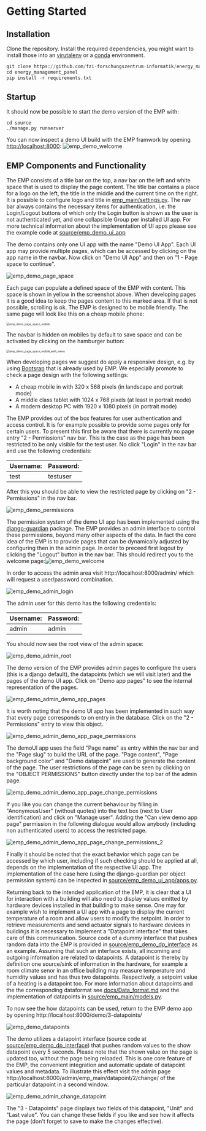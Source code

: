 # Getting Started

## Installation

Clone the repository. Install the required dependencies, you might want to install those into an [virutalenv](https://docs.python.org/3/tutorial/venv.html) or a [conda](https://docs.conda.io/projects/conda/en/latest/user-guide/getting-started.html) environment.

```python
git clone https://github.com/fzi-forschungszentrum-informatik/energy_management_panel.git
cd energy_management_panel
pip install -r requirements.txt
```

## Startup

It should now be possible to start the demo version of the EMP with:

```
cd source
./manage.py runserver
```

You can now inspect a demo UI build with the EMP framwork by opening [http://localhost:8000](http://localhost:8000):
![emp_demo_welcome](./imgs/emp_demo_welcome.png)

## EMP Components and Functionality

The EMP consists of a title bar on the top, a nav bar on the left and white space that is used to display the page content. The title bar contains a place for a logo on the left, the title in the middle and the current time on the right. It is possible to configure logo and title in [emp_main/settings.py](../source/emp_main/settings.py). The nav bar always contains the necessary items for authentication, i.e. the Login/Logout buttons of which only the Login button is shown as the user is not authenticated yet, and one collapsible Group per installed UI app. For more technical information about the implementation of UI apps please see the example code at [source/emp_demo_ui_app](../source/emp_demo_ui_app/)

The demo contains only one UI  app with the name "Demo UI App". Each UI app may provide multiple pages, which can be accessed by clicking on the app name in the navbar. Now click on "Demo UI App" and then on "1 - Page space to continue".

![emp_demo_page_space](./imgs/emp_demo_page_space.png)

Each page can populate a defined space of the EMP with content. This space is shown in yellow in the screenshot above. When developing pages it is a good idea to keep the pages content to this marked area. If that is not possible, scrolling is ok. 
The EMP is designed to be mobile friendly. The same page will look like this on a cheap mobile phone:

<img src="./imgs/emp_demo_page_space_mobile.png" alt="emp_demo_page_space_mobile" style="zoom: 50%;" />

The navbar is hidden on mobiles by default to save space and can be activated by clicking on the hamburger button:

<img src="./imgs/emp_demo_page_space_mobile_with_menu.png" alt="emp_demo_page_space_mobile_with_menu" style="zoom:50%;" />

When developing pages we suggest do apply a responsive design, e.g. by using [Bootsrap](https://github.com/twbs/bootstrap) that is already used by EMP. We especially promote to check a page design with the following settings:

* A cheap mobile in with 320 x 568 pixels (in landscape and portrait mode)
* A middle class tablet with 1024 x 768 pixels (at least in portrait mode)
* A modern desktop PC with 1920 x 1080 pixels (in portrait mode)

The EMP provides out of the box features for user authentication and access control. It is for example possible to provide some pages only for certain users. To present this first be aware that there is currently no page entry "2 - Permissions" nav bar. This is the case as the page has been restricted to be only visible for the test user. No click "Login" in the nav bar and use the following credentials:

| Username: | Password: |
| --------- | ---- |
| test | testuser |

After this you should be able to view the restricted page by clicking on "2 - Permissions" in the nav bar.

![emp_demo_permissions](./imgs/emp_demo_permissions.png)

The permission system of the demo UI app has been implemented using the [django-guardian](https://github.com/django-guardian/django-guardian) package. The EMP provides an admin interface to control these permissions, beyond many other aspects of the data. In fact the core idea of the EMP is to provide pages that can be dynamically adjusted by configuring then in the admin page. In order to preceed first logout by clicking the "Logout" button in the nav bar. This should redirect you to the welcome page:![emp_demo_welcome](./imgs/emp_demo_welcome.png)

In order to access the admin area visit http://localhost:8000/admin/ which will request a user/password combination.

![emp_demo_admin_login](./imgs/emp_demo_admin_login.png)

The admin user for this demo has the following credentials:

| Username: | Password: |
| --------- | --------- |
| admin     | admin     |

You should now see the root view of the admin space:

![emp_demo_admin_root](./imgs/emp_demo_admin_root.png)

The demo version of the EMP provides admin pages to configure the users (this is a django default), the datapoints (which we will visit later) and the pages of the demo UI app. Click on "Demo app pages" to see the internal representation of the pages.

![emp_demo_admin_demo_app_pages](./imgs/emp_demo_admin_demo_app_pages.png)

 It is worth noting that the demo UI app has been implemented in such way that every page corresponds to on entry in the database. Click on the "2 - Permissions" entry to view this object.

![emp_demo_admin_demo_app_page_permissions](./imgs/emp_demo_admin_demo_app_page_permissions.png)

The demoUI app uses the field "Page name" as entry within the nav bar and the "Page slug" to build the URL of the page. "Page content", "Page background color" and "Demo datapoint" are used to generate the content of the page. The user restrictions of the page can be seen by clicking on the "OBJECT PERMISSIONS" button directly under the top bar of the admin page.

![emp_demo_admin_demo_app_page_change_permissions](./imgs/emp_demo_admin_demo_app_page_change_permissions.png)

If you like you can change the current behaviour by filling in "AnonymousUser" (without quotes) into the text box (next to User identification) and click on "Manage user". Adding the "Can view demo app page" permission in the following dialogue would allow anybody (including non authenticated users) to access the restricted page.

![emp_demo_admin_demo_app_page_change_permissions_2](./imgs/emp_demo_admin_demo_app_page_change_permissions_2.png) 

Finally it should be noted that the exact behavior which page can be accessed by which user, including if such checking should be applied at all, depends on the implementation of the respective UI app. The implementation of the case here (using the django-guardian per object permission system) can be inspected in [source/emp_demo_ui_app/apps.py](../source/emp_demo_ui_app/apps.py).

Returning back to the intended application of the EMP, it is clear that a UI for interaction with a building will also need to display values emitted by hardware devices installed in that building to make sense. One may for example wish to implement a UI app with a page to display the current temperature of a room and allow users to modify the setpoint. In order to retrieve measurements and send actuator signals to hardware devices in buildings it is necessary to implement a "Datapoint interface" that takes care of this communication. Source code of a dummy interface that pushes random data into the EMP is provided in [source/emp_demo_dp_interface](./source/emp_demo_dp_interface) as an example. Assuming that such an interface exists, all incoming and outgoing information are related to datapoints. A datapoint is thereby by definition one source/sink of information in the hardware, for example a room climate senor in an office building may measure temperature and humidity values and has thus two datapoints. Respectively, a setpoint value of a heating is a datapoint too. For more information about datapoints and the the corresponding dataformat see [docs/Data_format.md](Data_format.md) and the implementation of datapoints in [source/emp_main/models.py](../source/emp_main/models.py).

To now see the how datapoints can be used, return to the EMP demo app by opening http://localhost:8000/demo/3-datapoints/

![emp_demo_datapoints](./imgs/emp_demo_datapoints.png)

The demo utilizes a datapoint interface (source code at [source/emp_demo_dp_interface](../source/emp_demo_dp_interface/)) that pushes random values to the show datapoint every 5 seconds. Please note that the shown value on the page is updated too, without the page being reloaded. This is one core feature of the EMP, the convenient integration and automatic update of datapoint values and metadata. To illustrate this effect visit the admin page http://localhost:8000/admin/emp_main/datapoint/2/change/ of the particular datapoint in a second window.

![emp_demo_admin_change_datapoint](./imgs/emp_demo_admin_change_datapoint.png)

The "3 - Datapoints" page displays two fields of this datapoint, "Unit" and "Last value". You can change these fields if you like and see how it affects the page (don't forget to save to make the changes effective).